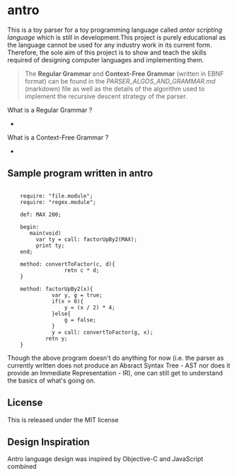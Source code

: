 # antro

This is a toy parser for a toy programming language called _antor scripting language_ which is still in development.This project is purely educational as the language cannot be used for any industry work in its current form. Therefore, the sole aim of this project is to show and teach the skills required of designing computer languages and implementing them.

> The **Regular Grammar** and **Context-Free Grammar** (written in EBNF format) can be found in the *PARSER_ALGOS_AND_GRAMMAR.md* (markdown) file as well as the details of the algorithm used to implement the recursive descent strategy of the parser.

What is a Regular Grammar ?

- 

What is a Context-Free Grammar ?

- 

## Sample program written in antro

```antro

	require: "file.module";
	require: "regex.module";

	def: MAX 200; 

	begin:
	   main(void)
	     var ty = call: factorUpBy2(MAX);
	     print ty;
	end;

	method: convertToFactor(c, d){
	              retn c * d;
	}

	method: factorUpBy2(x){
	          var y, g = true;
	          if(x > 0){
	              y = (x / 2) * 4;
	          }else{
	              g = false;
	          }
	          y = call: convertToFactor(g, x); 
	        retn y;
	}

```

Though the above program doesn't do anything for now (i.e. the parser as currently written does not produce an Absract Syntax Tree - AST nor does it provide an Immediate Representation - IR), one can still get to understand the basics of what's going on. 

## License 

This is released under the MIT license

## Design Inspiration

Antro language design was inspired by Objective-C and JavaScript combined